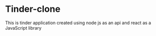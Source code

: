 # Tinder-clone
This is tinder application created using node js as an api and react as a JavaScript library
